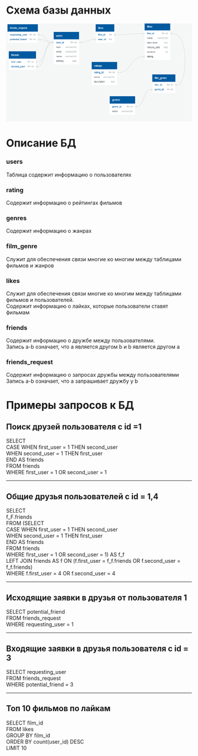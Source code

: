 # Схема базы данных
![Схема базы данных](assets/database_scheme.png)
# Описание БД
### users
Таблица содержит информацию о пользователях
### rating
Содержит информацию о рейтингах фильмов
### genres
Содержит информацию о жанрах
### film_genre
Служит для обеспечения связи многие ко многим между таблицами фильмов и жанров
### likes
Служит для обеспечения связи многие ко многим между таблицами фильмов и пользователей.  
Содержит информацию о лайках, которые пользователи ставят фильмам
### friends
Содержит информацию о дружбе между пользователями.  
Запись a-b означает, что a является другом b и b является другом a
### friends_request
Содержит информацию о запросах дружбы между пользователями
Запись a-b означает, что a запрашивает дружбу у b

# Примеры запросов к БД
## Поиск друзей пользователя с id =1
SELECT  
CASE WHEN first_user = 1 THEN second_user  
WHEN second_user = 1 THEN first_user  
END AS friends  
FROM friends  
WHERE first_user = 1 OR second_user = 1

---
## Общие друзья пользователей с id = 1,4  
SELECT  
f_F.friends  
FROM (SELECT  
CASE WHEN first_user = 1 THEN second_user  
WHEN second_user = 1 THEN first_user  
END AS friends  
FROM friends  
WHERE first_user = 1 OR second_user = 1) AS f_f  
LEFT JOIN friends AS f ON (f.first_user = f_f.friends OR f.second_user = f_f.friends)  
WHERE f.first_user = 4 OR f.second_user = 4 

---
## Исходящие заявки в друзья от пользователя 1  
SELECT potential_friend  
FROM friends_request  
WHERE requesting_user = 1  

---
## Входящие заявки в друзья пользователя с id = 3  
SELECT requesting_user  
FROM friends_request  
WHERE potential_friend = 3  

---
## Топ 10 фильмов по лайкам  
SELECT film_id  
FROM likes  
GROUP BY film_id  
ORDER BY count(user_id) DESC  
LIMIT 10 
